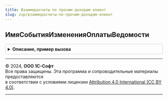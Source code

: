 ```yaml
---
title: Взаиморасчеты по прочим доходам клиент
slug: zup/взаиморасчеты-по-прочим-доходам-клиент
---
```



## ИмяСобытияИзмененияОплатыВедомости
<details style="margin: 1em 0; padding: 0.5em; border: 1px solid #ccc; border-radius: 6px;">

<summary style="font-weight: bold; cursor: pointer;">Описание, пример вызова</summary>

```bsl

// Возвращает имя события оповещения об изменении состояния оплаты ведомости на выплату прочих доходов.
// Уместно использовать в платежных документах в вызовах Оповестить:
// 	Оповестить(ВзаиморасчетыПоПрочимДоходамКлиент.ИмяСобытияИзмененияОплатыВедомости());
//
// Возвращаемое значение:
// 	Строка - имя события
//
Функция ИмяСобытияИзмененияОплатыВедомости() Экспорт
```

Пример вызова
```bsl
Результат = ВзаиморасчетыПоПрочимДоходамКлиент.ИмяСобытияИзмененияОплатыВедомости() 
```
</details>

---

© 2024, **ООО 1С-Софт**  
Все права защищены. Эта программа и сопроводительные материалы предоставляются  
в соответствии с условиями лицензии [Attribution 4.0 International (CC BY 4.0)](https://creativecommons.org/licenses/by/4.0/legalcode).

---
